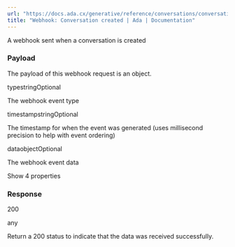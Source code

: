 ```yaml
---
url: "https://docs.ada.cx/generative/reference/conversations/conversation-created-webhook"
title: "Webhook: Conversation created | Ada | Documentation"
---
```


A webhook sent when a conversation is created

### Payload

The payload of this webhook request is an object.

typestringOptional

The webhook event type

timestampstringOptional

The timestamp for when the event was generated (uses millisecond precision to help with event ordering)

dataobjectOptional

The webhook event data

Show 4 properties

### Response

200

any

Return a 200 status to indicate that the data was received successfully.